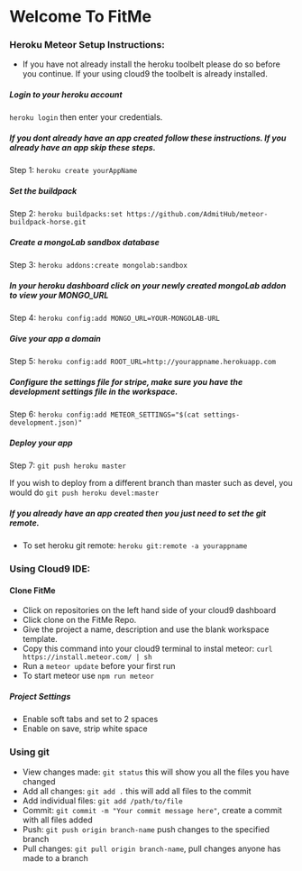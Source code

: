 # Welcome To FitMe

### Heroku Meteor Setup Instructions:

- If you have not already install the heroku toolbelt please do so before
you continue. If your using cloud9 the toolbelt is already installed.

##### Login to your heroku account
`heroku login` then enter your credentials.

##### If you dont already have an app created follow these instructions. If you already have an app skip these steps.
Step 1: `heroku create yourAppName`

##### Set the buildpack
Step 2: `heroku buildpacks:set https://github.com/AdmitHub/meteor-buildpack-horse.git`

##### Create a mongoLab sandbox database
Step 3: `heroku addons:create mongolab:sandbox`

##### In your heroku dashboard click on your newly created mongoLab addon to view your MONGO_URL
Step 4: `heroku config:add MONGO_URL=YOUR-MONGOLAB-URL`

##### Give your app a domain
Step 5: `heroku config:add ROOT_URL=http://yourappname.herokuapp.com`

##### Configure the settings file for stripe, make sure you have the development settings file in the workspace.
Step 6: `heroku config:add METEOR_SETTINGS="$(cat settings-development.json)"`

##### Deploy your app
Step 7: `git push heroku master`

If you wish to deploy from a different branch than master such as devel, you would do `git push heroku devel:master`

##### If you already have an app created then you just need to set the git remote.

- To set heroku git remote: ` heroku git:remote -a yourappname `

### Using Cloud9 IDE:

#### Clone FitMe

- Click on repositories on the left hand side of your cloud9 dashboard
- Click clone on the FitMe Repo.
- Give the project a name, description and use the blank workspace template.
- Copy this command into your cloud9 terminal to instal meteor: ` curl https://install.meteor.com/ | sh `
- Run a ` meteor update ` before your first run
- To start meteor use `npm run meteor`

##### Project Settings
- Enable soft tabs and set to 2 spaces
- Enable on save, strip white space

### Using git

- View changes made: `git status` this will show you all the files you have changed
- Add all changes: `git add .` this will add all files to the commit
- Add individual files: `git add /path/to/file`
- Commit: `git commit -m "Your commit message here"`, create a commit with all files added
- Push: `git push origin branch-name` push changes to the specified branch
- Pull changes: `git pull origin branch-name`, pull changes anyone has made to a branch
